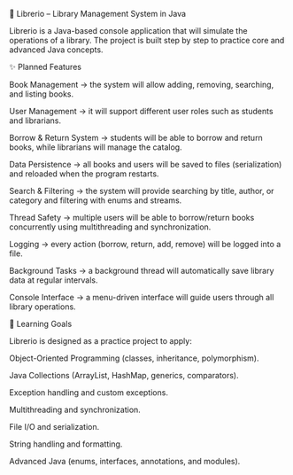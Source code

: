 📖 Librerio – Library Management System in Java

Librerio is a Java-based console application that will simulate the operations of a library. The project is built step by step to practice core and advanced Java concepts.

✨ Planned Features

Book Management → the system will allow adding, removing, searching, and listing books.

User Management → it will support different user roles such as students and librarians.

Borrow & Return System → students will be able to borrow and return books, while librarians will manage the catalog.

Data Persistence → all books and users will be saved to files (serialization) and reloaded when the program restarts.

Search & Filtering → the system will provide searching by title, author, or category and filtering with enums and streams.

Thread Safety → multiple users will be able to borrow/return books concurrently using multithreading and synchronization.

Logging → every action (borrow, return, add, remove) will be logged into a file.

Background Tasks → a background thread will automatically save library data at regular intervals.

Console Interface → a menu-driven interface will guide users through all library operations.

🎯 Learning Goals

Librerio is designed as a practice project to apply:

Object-Oriented Programming (classes, inheritance, polymorphism).

Java Collections (ArrayList, HashMap, generics, comparators).

Exception handling and custom exceptions.

Multithreading and synchronization.

File I/O and serialization.

String handling and formatting.

Advanced Java (enums, interfaces, annotations, and modules).
